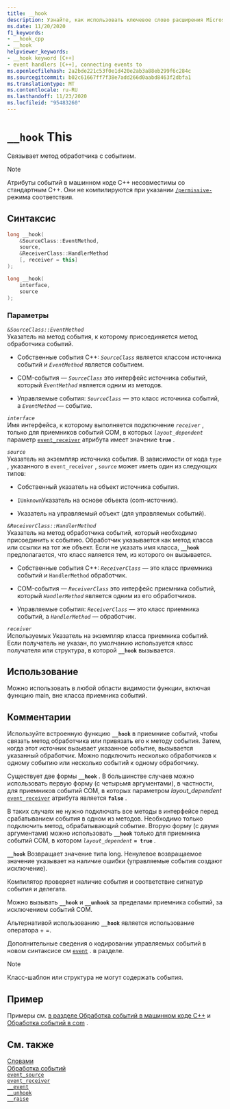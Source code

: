 ```yaml
---
title: __hook
description: Узнайте, как использовать ключевое слово расширения Microsoft C++ `__hook` для обработки собственных событий.
ms.date: 11/20/2020
f1_keywords:
- __hook_cpp
- __hook
helpviewer_keywords:
- __hook keyword [C++]
- event handlers [C++], connecting events to
ms.openlocfilehash: 2a2bde221c53f0e1d420e2ab3a88eb299f6c284c
ms.sourcegitcommit: b02c61667ff7f38e7add266d0aabd8463f2dbfa1
ms.translationtype: MT
ms.contentlocale: ru-RU
ms.lasthandoff: 11/23/2020
ms.locfileid: "95483260"
---
```

# <a name="__hook-keyword"></a>`__hook` This

Связывает метод обработчика с событием.

> [!NOTE]
> Атрибуты событий в машинном коде C++ несовместимы со стандартным C++. Они не компилируются при указании [`/permissive-`](../build/reference/permissive-standards-conformance.md) режима соответствия.

## <a name="syntax"></a>Синтаксис

```cpp
long __hook(
    &SourceClass::EventMethod,
    source,
    &ReceiverClass::HandlerMethod
    [, receiver = this]
);

long __hook(
    interface,
    source
);
```

### <a name="parameters"></a>Параметры

*`&SourceClass::EventMethod`*\
Указатель на метод события, к которому присоединяется метод обработчика событий.

- Собственные события C++: *`SourceClass`* является классом источника событий и *`EventMethod`* является событием.

- COM-события — *`SourceClass`* это интерфейс источника событий, который *`EventMethod`* является одним из методов.

- Управляемые события: *`SourceClass`* — это класс источника событий, а *`EventMethod`* — событие.

*`interface`*\
Имя интерфейса, к которому выполняется подключение *`receiver`* , только для приемников событий COM, в которых *`layout_dependent`* параметр [`event_receiver`](../windows/attributes/event-receiver.md) атрибута имеет значение **`true`** .

*`source`*\
Указатель на экземпляр источника события. В зависимости от кода `type` , указанного в `event_receiver` , *`source`* может иметь один из следующих типов:

- Собственный указатель на объект источника события.

- `IUnknown`Указатель на основе объекта (com-источник).

- Указатель на управляемый объект (для управляемых событий).

*`&ReceiverClass::HandlerMethod`*\
Указатель на метод обработчика событий, который необходимо присоединить к событию. Обработчик указывается как метод класса или ссылки на тот же объект. Если не указать имя класса, **`__hook`** предполагается, что класс является тем, из которого он вызывается.

- Собственные события C++: *`ReceiverClass`* — это класс приемника событий и `HandlerMethod` обработчик.

- COM-события — *`ReceiverClass`* это интерфейс приемника событий, который *`HandlerMethod`* является одним из его обработчиков.

- Управляемые события: *`ReceiverClass`* — это класс приемника событий, а *`HandlerMethod`* — обработчик.

*`receiver`*\
Используемых Указатель на экземпляр класса приемника событий. Если получатель не указан, по умолчанию используется класс получателя или структура, в которой **`__hook`** вызывается.

## <a name="usage"></a>Использование

Можно использовать в любой области видимости функции, включая функцию main, вне класса приемника событий.

## <a name="remarks"></a>Комментарии

Используйте встроенную функцию **`__hook`** в приемнике событий, чтобы связать метод обработчика или привязать его к методу события. Затем, когда этот источник вызывает указанное событие, вызывается указанный обработчик. Можно подключить несколько обработчиков к одному событию или несколько событий к одному обработчику.

Существует две формы **`__hook`** . В большинстве случаев можно использовать первую форму (с четырьмя аргументами), в частности, для приемников событий COM, в которых параметром *layout_dependent* [`event_receiver`](../windows/attributes/event-receiver.md) атрибута является **`false`** .

В таких случаях не нужно подключать все методы в интерфейсе перед срабатыванием события в одном из методов. Необходимо только подключить метод, обрабатывающий событие. Вторую форму (с двумя аргументами) можно использовать **`__hook`** только для приемника событий COM, в котором *`layout_dependent`* **`= true`** .

**`__hook`** Возвращает значение типа long. Ненулевое возвращаемое значение указывает на наличие ошибки (управляемые события создают исключение).

Компилятор проверяет наличие события и соответствие сигнатур события и делегата.

Можно вызывать **`__hook`** и **`__unhook`** за пределами приемника событий, за исключением событий COM.

Альтернативой использованию **`__hook`** является использование оператора + =.

Дополнительные сведения о кодировании управляемых событий в новом синтаксисе см [`event`](../extensions/event-cpp-component-extensions.md) . в разделе.

> [!NOTE]
> Класс-шаблон или структура не могут содержать события.

## <a name="example"></a>Пример

Примеры см. [в разделе Обработка событий в машинном коде C++](../cpp/event-handling-in-native-cpp.md) и [Обработка событий в com](../cpp/event-handling-in-com.md) .

## <a name="see-also"></a>См. также

[Словами](../cpp/keywords-cpp.md)\
[Обработка событий](../cpp/event-handling.md)\
[`event_source`](../windows/attributes/event-source.md)\
[`event_receiver`](../windows/attributes/event-receiver.md)\
[`__event`](../cpp/event.md)\
[`__unhook`](../cpp/unhook.md)\
[`__raise`](../cpp/raise.md)
